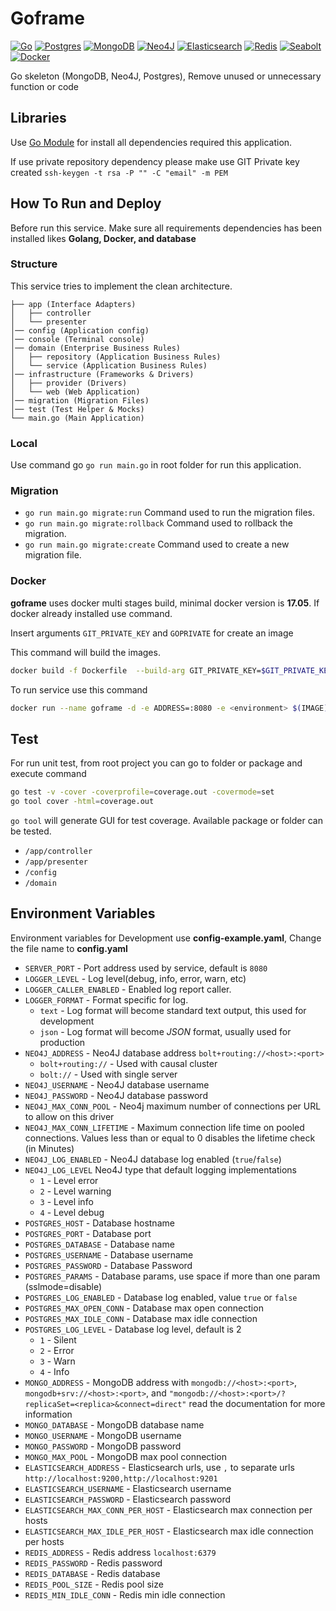 # Goframe

[![Go](https://img.shields.io/badge/go-1.14-00E5E6.svg)](https://golang.org/)
[![Postgres](https://img.shields.io/badge/postgres-12.3-326590.svg)](https://www.postgresql.org/)
[![MongoDB](https://img.shields.io/badge/mongodb-4.2.8-139B50.svg)](https://www.mongodb.com/)
[![Neo4J](https://img.shields.io/badge/neo4j-4.1.3-3A8B9F.svg)](https://neo4j.com/)
[![Elasticsearch](https://img.shields.io/badge/elasticsearch-7.7.0-F4BE1A.svg)](https://www.elastic.co/elasticsearch/)
[![Redis](https://img.shields.io/badge/redis-6.0.8-C93D2E.svg)](https://redis.io/)
[![Seabolt](https://img.shields.io/badge/seabolt-1.7.4-2885E4.svg)](https://github.com/neo4j-drivers/seabolt)
[![Docker](https://img.shields.io/badge/docker-19.03-2885E4.svg)](https://www.docker.com/)

Go skeleton (MongoDB, Neo4J, Postgres), Remove unused or unnecessary function or code

## Libraries

Use [Go Module](https://blog.golang.org/using-go-modules) for install all dependencies required this application.

If use private repository dependency please make use GIT Private key created `ssh-keygen -t rsa -P "" -C "email" -m PEM`

## How To Run and Deploy

Before run this service. Make sure all requirements dependencies has been installed likes **Golang, Docker, and database**

### Structure

This service tries to implement the clean architecture.

```
├── app (Interface Adapters) 
│   ├── controller
│   └── presenter
│── config (Application config)
│── console (Terminal console)
│── domain (Enterprise Business Rules)
│   ├── repository (Application Business Rules)
│   └── service (Application Business Rules)
│── infrastructure (Frameworks & Drivers)
│   ├── provider (Drivers)
│   └── web (Web Application)
│── migration (Migration Files)
│── test (Test Helper & Mocks)
└── main.go (Main Application)
```

### Local

Use command go ```go run main.go``` in root folder for run this application.

### Migration

- ```go run main.go migrate:run``` Command used to run the migration files.
- ```go run main.go migrate:rollback``` Command used to rollback the migration.
- ```go run main.go migrate:create``` Command used to create a new migration file.

### Docker

**goframe** uses docker multi stages build, minimal docker version is **17.05**. If docker already installed use command.

Insert arguments `GIT_PRIVATE_KEY` and `GOPRIVATE` for create an image

This command will build the images.
```bash
docker build -f Dockerfile  --build-arg GIT_PRIVATE_KEY=$GIT_PRIVATE_KEY --build-arg GOPRIVATE=$GOPRIVATE -t goframe:$(VERSION) .
```

To run service use this command
```bash
docker run --name goframe -d -e ADDRESS=:8080 -e <environment> $(IMAGE):$(VERSION)
```

## Test

For run unit test, from root project you can go to folder or package and execute command
```bash
go test -v -cover -coverprofile=coverage.out -covermode=set
go tool cover -html=coverage.out
```
`go tool` will generate GUI for test coverage. Available package or folder can be tested.

- `/app/controller`
- `/app/presenter`
- `/config`
- `/domain`

## Environment Variables

Environment variables for Development use **config-example.yaml**, Change the file name to **config.yaml**

+ `SERVER_PORT` - Port address used by service, default is `8080`
+ `LOGGER_LEVEL` - Log level(debug, info, error, warn, etc)
+ `LOGGER_CALLER_ENABLED` - Enabled log report caller.
+ `LOGGER_FORMAT` - Format specific for log.
  - `text` - Log format will become standard text output, this used for development
  - `json` - Log format will become *JSON* format, usually used for production
+ `NEO4J_ADDRESS` - Neo4J database address `bolt+routing://<host>:<port>`
  - `bolt+routing://` - Used with causal cluster
  - `bolt://` - Used with single server
+ `NEO4J_USERNAME` - Neo4J database username
+ `NEO4J_PASSWORD` - Neo4J database password
+ `NEO4J_MAX_CONN_POOL` - Neo4j maximum number of connections per URL to allow on this driver
+ `NEO4J_MAX_CONN_LIFETIME` - Maximum connection life time on pooled connections. Values less than or equal to 0 disables the lifetime check (in Minutes)
+ `NEO4J_LOG_ENABLED` - Neo4J database log enabled (`true`/`false`)
+ `NEO4J_LOG_LEVEL` Neo4J type that default logging implementations
  - `1` - Level error
  - `2` - Level warning
  - `3` - Level info
  - `4` - Level debug
+ `POSTGRES_HOST` - Database hostname
+ `POSTGRES_PORT` - Database port
+ `POSTGRES_DATABASE` - Database name
+ `POSTGRES_USERNAME` - Database username
+ `POSTGRES_PASSWORD` - Database Password
+ `POSTGRES_PARAMS` - Database params, use space if more than one param (sslmode=disable)
+ `POSTGRES_LOG_ENABLED` - Database log enabled, value `true` or `false`
+ `POSTGRES_MAX_OPEN_CONN` - Database max open connection
+ `POSTGRES_MAX_IDLE_CONN` - Database max idle connection
+ `POSTGRES_LOG_LEVEL` - Database log level, default is 2
    - `1` - Silent
    - `2` - Error
    - `3` - Warn
    - `4` - Info
+ `MONGO_ADDRESS` - MongoDB address with `mongodb://<host>:<port>`, `mongodb+srv://<host>:<port>`, and `"mongodb://<host>:<port>/?replicaSet=<replica>&connect=direct"` read the documentation for more information
+ `MONGO_DATABASE` - MongoDB database name
+ `MONGO_USERNAME` - MongoDB username
+ `MONGO_PASSWORD` - MongoDB password
+ `MONGO_MAX_POOL` - MongoDB max pool connection
+ `ELASTICSEARCH_ADDRESS` - Elasticsearch urls, use `,` to separate urls `http://localhost:9200,http://localhost:9201`
+ `ELASTICSEARCH_USERNAME` - Elasticsearch username
+ `ELASTICSEARCH_PASSWORD` - Elasticsearch password
+ `ELASTICSEARCH_MAX_CONN_PER_HOST` - Elasticsearch max connection per hosts
+ `ELASTICSEARCH_MAX_IDLE_PER_HOST` - Elasticsearch max idle connection per hosts
+ `REDIS_ADDRESS` - Redis address `localhost:6379`
+ `REDIS_PASSWORD` - Redis password
+ `REDIS_DATABASE` - Redis database
+ `REDIS_POOL_SIZE` - Redis pool size
+ `REDIS_MIN_IDLE_CONN` - Redis min idle connection

